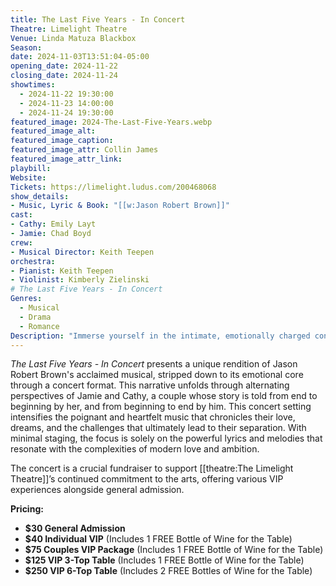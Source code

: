 ```yaml
---
title: The Last Five Years - In Concert
Theatre: Limelight Theatre
Venue: Linda Matuza Blackbox
Season: 
date: 2024-11-03T13:51:04-05:00
opening_date: 2024-11-22
closing_date: 2024-11-24
showtimes:
  - 2024-11-22 19:30:00
  - 2024-11-23 14:00:00
  - 2024-11-24 19:30:00
featured_image: 2024-The-Last-Five-Years.webp
featured_image_alt: 
featured_image_caption: 
featured_image_attr: Collin James
featured_image_attr_link: 
playbill:
Website: 
Tickets: https://limelight.ludus.com/200468068
show_details: 
- Music, Lyric & Book: "[[w:Jason Robert Brown]]"
cast:
- Cathy: Emily Layt
- Jamie: Chad Boyd
crew:
- Musical Director: Keith Teepen
orchestra:
- Pianist: Keith Teepen
- Violinist: Kimberly Zielinski
# The Last Five Years - In Concert
Genres:
  - Musical
  - Drama
  - Romance
Description: "Immerse yourself in the intimate, emotionally charged concert version of Jason Robert Brown’s musical, exploring a five-year relationship's rise and fall."
---
```

*The Last Five Years - In Concert* presents a unique rendition of Jason Robert Brown's acclaimed musical, stripped down to its emotional core through a concert format. This narrative unfolds through alternating perspectives of Jamie and Cathy, a couple whose story is told from end to beginning by her, and from beginning to end by him. This concert setting intensifies the poignant and heartfelt music that chronicles their love, dreams, and the challenges that ultimately lead to their separation. With minimal staging, the focus is solely on the powerful lyrics and melodies that resonate with the complexities of modern love and ambition.

The concert is a crucial fundraiser to support [[theatre:The Limelight Theatre]]’s continued commitment to the arts, offering various VIP experiences alongside general admission.

**Pricing:**
- **$30 General Admission**
- **$40 Individual VIP** (Includes 1 FREE Bottle of Wine for the Table)
- **$75 Couples VIP Package** (Includes 1 FREE Bottle of Wine for the Table)
- **$125 VIP 3-Top Table** (Includes 1 FREE Bottle of Wine for the Table)
- **$250 VIP 6-Top Table** (Includes 2 FREE Bottles of Wine for the Table)